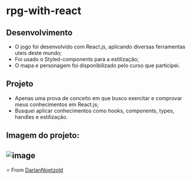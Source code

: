 # rpg-with-react
## Desenvolvimento
* O jogo foi desenvolvido com React.js, aplicando diversas ferramentas uteis deste mundo;
* Foi usado o Styled-components para a estilização;
* O mapa e personagem foi disponibilizado pelo curso que participei.

## Projeto
* Apenas uma prova de conceito em que busco exercitar e comprovar meus conhecimentos em React.js;
* Busquei aplicar conhecimentos como hooks, components, types, handles e estilização.

## Imagem do projeto:
![image](https://user-images.githubusercontent.com/41628589/137590845-1da26e74-8f69-415f-8d2a-d9faa679c5d1.png)
---

⭐️ From [DarlanNoetzold](https://github.com/DarlanNoetzold)
